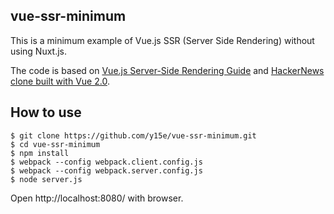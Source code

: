 ## vue-ssr-minimum

This is a minimum example of Vue.js SSR (Server Side Rendering) without using Nuxt.js.

The code is based on [Vue.js Server-Side Rendering Guide](https://ssr.vuejs.org/) and [HackerNews clone built with Vue 2.0](https://github.com/vuejs/vue-hackernews-2.0).

## How to use

```
$ git clone https://github.com/y15e/vue-ssr-minimum.git
$ cd vue-ssr-minimum
$ npm install
$ webpack --config webpack.client.config.js
$ webpack --config webpack.server.config.js
$ node server.js
```
Open http://localhost:8080/ with browser.
